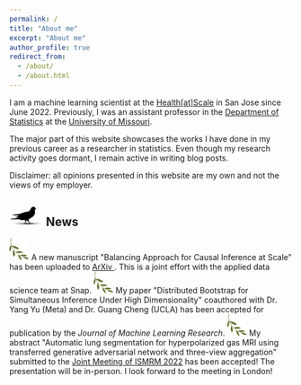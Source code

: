 ```yaml
---
permalink: /
title: "About me"
excerpt: "About me"
author_profile: true
redirect_from: 
  - /about/
  - /about.html
---
```

I am a machine learning scientist at the <a href="https://healthatscale.com" target="_blank">Health[at]Scale</a> in San Jose since June 2022. Previously, I was an assistant professor in the <a href="https://stat.missouri.edu" target="_blank">Department of Statistics</a> at the <a href="https://missouri.edu" target="_blank">University of Missouri</a>. 

The major part of this website showcases the works I have done in my previous career as a researcher in statistics. Even though my research activity goes dormant, I remain active in writing blog posts.

Disclaimer: all opinions presented in this website are my own and not the views of my employer.

<!-- I developed provable statistical and machine learning methods that are used to solve quantitative scientific problems in social science and engineering. I specialize in solving computational challenges due to resource constraints and robust inference for (robust) regression problems, with applications to deep learning, causal inference, medical imaging and more. -->

<img src="images/pigeon2.png" alt="drawing" width="60"/> News 
------

<img src="images/olivebranch.jpg" alt="drawing" width="35"/> 
A new manuscript "Balancing Approach for Causal Inference at Scale" has been uploaded to <a href="https://arxiv.org/pdf/2302.05549.pdf" target="_blank">ArXiv </a>. This is a joint effort with the applied data science team at Snap.

<img src="images/olivebranch.jpg" alt="drawing" width="35"/> 
My paper "Distributed Bootstrap for Simultaneous Inference Under High Dimensionality" coauthored with Dr. Yang Yu (Meta) and Dr. Guang Cheng (UCLA) has been accepted for publication by the <em> Journal of Machine Learning Research</em>.

<!-- <img src="images/olivebranch.jpg" alt="drawing" width="35"/>
I am selected to join the <a href="https://cloud.google.com/edu/researchers/innovators#section-2" target="_blank">Google Cloud Research Innovator</a> in its 2022 cohort. I look forward to networking and collaborating in this interdisciplinary community. -->

<img src="images/olivebranch.jpg" alt="drawing" width="35"/> 
My abstract "Automatic lung segmentation for hyperpolarized gas MRI using transferred generative adversarial network and three-view aggregation" submitted to the <a href="https://www.ismrm.org/22m/" target="_blank">Joint Meeting of ISMRM 2022</a> has been accepted! The presentation will be in-person. I look forward to the meeting in London!

<!-- <img src="images/olivebranch.jpg" alt="drawing" width="35"/> 
I started to work as a visiting professor in the applied data science team at Snap Inc. since August 2021. -->

<!-- <img src="images/olivebranch.jpg" alt="drawing" width="35"/>
I will give a talk in the Department of Psychological Sciences at MU at 12 pm on Nov. 19 on my work on quantile regression and extensions. The Zoom link will be available soon. -->

<!-- <img src="images/olivebranch.jpg" alt="drawing" width="35"/>
I organized a virtual session in <a href="https://symposium2021.icsa.org" target="_blank"> ICSA 2021</a> between 2--3:40 PM ET on September 14, 2021.
We were fortunate to have three excellent speakers: Dr. Arun Kumar (CMU), Dr. Lucy Gau (University of Waterloo) and Dr. Samuel Davenport (UCSD), who will speak on latest development of selective inference. Recording will be available soon for registered participants. -->

